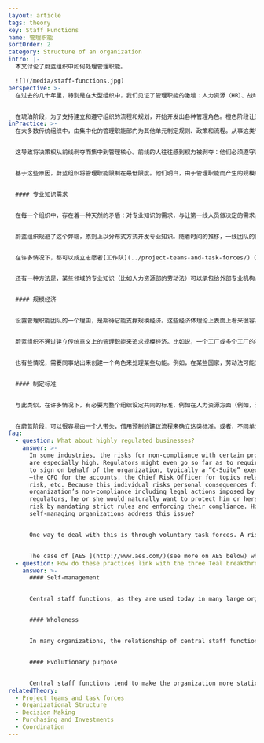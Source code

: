 ```yaml
---
layout: article
tags: theory
key: Staff Functions
name: 管理职能
sortOrder: 2
category: Structure of an organization
intro: |-
  本文讨论了蔚蓝组织中如何处理管理职能。

  ![](/media/staff-functions.jpg)
perspective: >-
  在过去的几十年里，特别是在大型组织中，我们见证了管理职能的激增：人力资源（HR）、战略规划、法律事务、财务、内部沟通、风险管理、内部审计、投资者关系、培训、公共事务、环境控制、工程服务、质量控制，知识管理等。


  在琥珀阶段，为了支持建立和遵守组织的流程和规划，开始开发出各种管理角色。橙色阶段让这些得到进一步扩大，促进了橙色范式所追求的效率，并满足这个阶段对专门知识和问责制的渴望。虽然在绿色组织中，开始出现用管理职能角色持一线的新理念（但嘲讽的是，这反而会导致负责人力资源管理成员的增加）。只有在蔚蓝下，管理职能增加的趋势才得以扭转。在蔚蓝组织中，尽可能由一线团队自己完成那些通常由管理职能担当的任务。那些传统管理职能类成员角色，通常不再有机会将脱离实际的规则或决定，强加给组织。
inPractice: >-
  在大多数传统组织中，由集中化的管理职能部门为其他单元制定规则、政策和流程。从事这类管理职能的人，往往是出于好意，自然倾向于通过设计规则和程序、积累专门知识、发现新问题来“增加价值”，以此证明自己的价值。


  这导致将决策权从前线剥夺而集中到管理核心。前线的人往往感到权力被剥夺：他们必须遵守那些通常只在原则上有意义的纸上谈兵的规则，这些一般不能适应实践中实际面临的复杂具体情况。


  基于这些原因，蔚蓝组织将管理职能限制在最低限度。他们明白，由于管理职能而产生的规模经济和技能经济效益，往往被副作用的不经济动机所抵消。因此，在蔚蓝组织中，很少有人从事专门的管理职能。即使存在少数必要的职能人员，也都没有决策权。他们的功能是提供一些指南但无权将某个规则或决策强加给组织。^\[Laloux, Frederic (2014-02-09). Reinventing Organizations: A Guide to Creating Organizations Inspired by the Next Stage of Human Consciousness (Kindle Locations 1630-1636). Nelson Parker. Kindle Edition.]


  #### 专业知识需求


  在每一个组织中，存在着一种天然的矛盾：对专业知识的需求，与让第一线人员做决定的需求。当需要专业知识时，大多数组织的第一反应就是建立一个中心专家库。当然，其风险在于随着时间的推移，组织内会出现两个族群：一群是有声望的（通常是高薪的）中央专家组，另一群是在实地完成业务工作但没有权力的人。


  蔚蓝组织规避了这个弊端，原则上以分布式方式开发专业知识。随着时间的推移，一线团队的同事能积累很多专业知识。一个机器操作员可能知道某种润滑剂的使用，一个家庭护理护士对某种神秘的医疗状况了如指掌，或者一个工程师知道如何创建一个复杂的金融工具来计算新机器的投资回报。蔚蓝组织致力于帮助团队成员自愿找到某个自己认可的，具有正确专业知识的同事去寻求知识，代之以强硬的为这些专家任命权威性职能角色来强加指导。这样一来，同事能更愿意并积极的向他们寻求建议和专业知识，极大地激发了人们的积极性。已经开发出很多能支持这类信息共享的特殊系统，例如内部社交网络和知识平台。


  在许多情况下，都可以成立志愿者[工作队](../project-teams-and-task-forces/)（通过中央知识库、培训等）编纂和传播特定领域的知识。


  还有一种方法是，某些领域的专业知识（比如人力资源部的劳动法）可以承包给外部专业机构。当一线团队成员需要时，可以利用自由职业者或顾问的咨询，而不是雇佣专家担任固定经费支撑的非生产系职能角色。


  #### 规模经济


  设置管理职能团队的一个理由，是期待它能支撑规模经济。这些经济体理论上表面上看来很容易预估，这也是将某些职能集中化成管理职能的理由。然而，这些做法其实忽略了其他实际成本，比如因此降低了基层成员的自主性和动力，或与一线现实情况脱节而带来的负面效果。


  蔚蓝组织不通过建立传统意义上的管理职能来追求规模经济。比如说，一个工厂或多个工厂的不同团队都购买某种材料，将他们的采购集中起来很有意义。其中一个团队可能会直接成为该产品的首席采购员（比如通过定期向其他团队索要订单）。通过这种方式，不同的团队以分散的方式为其他团队牵引某些工作。


  也有些情况，需要同事站出来创建一个角色来处理某些功能。例如，在某些国家，劳动法可能意味着大量管理工资单的行政工作。团队可以决定将这项工作委托给自主创建的某个中心职能角色。然而，在蔚蓝组织中，中心角色只是代表团队工作，无权强制实施自上而下的决策。前线小组可以自由地决定不使用某个中央支撑人员的服务。


  #### 制定标准


  与此类似，在许多情况下，有必要为整个组织设定共同的标准，例如在人力资源方面（例如，让我们确保每个人都获得相同的经验，无论他们在哪个基层团队工作）、市场营销（例如，让我们使用通用的模板和设计元素）、财务（例如，让数字具有可比性）、信息化等。相比之下，在传统组织中，规则、政策和程序是由中心职能部门制定的，他们还负责强制检查合规性。


  在蔚蓝阶段，可以很容易由一个人带头，借用预制的建议流程来确立这类标准。或者，不同单元内抽出一个相似角色的人（比如负责新同事入职的角色）联合创建一个志愿工作组，共同制定标准和指导方针。AES是一家大型能源供应商，这个组织在按照自我管理的原则运作时，选择遵循80/20的规则：所有的同事都要抽出20%精力在一个志愿小组（或临时项目小组）工作，而将80%的时间用在本职角色上。
faq:
  - question: What about highly regulated businesses?
    answer: >-
      In some industries, the risks for non-compliance with certain procedures
      are especially high. Regulators might even go so far as to require someone
      to sign on behalf of the organization, typically a “C-Suite” executive
      ―the CFO for the accounts, the Chief Risk Officer for topics related to
      risk, etc. Because this individual risks personal consequences for the
      organization’s non-compliance including legal actions imposed by outside
      regulators, he or she would naturally want to protect him or herself from
      risk by mandating strict rules and enforcing their compliance. How can
      self-managing organizations address this issue?


      One way to deal with this is through voluntary task forces. A risk task force for instance, composed of people with roles related to risk in their respective units, could commonly decide on standards and policies to ensure risks are mitigated in ways that align with the regulator's request. In terms of who then signs on behalf of the organization (or interfaces with the regulator), members of the task force might take turns with each member taking on that responsibility for a one-year period. The task force can also decide to organize cross-audits where a member of one unit audits another unit. Organizations like AES who have used this method report that there is more, not less, control. Voluntary task forces know much better than a central staff function far away in headquarters where the risks are, what guidelines are appropriate, where and what to look for in cross-audits. And voluntary task forces breed a sense of solidarity and responsibility. If one unit fails, it will be "one of us" who has to bear the brunt of repercussions from the regulator. Compare this to traditional staff roles, where the Head of Risk in headquarters edicts rules that are often hard to apply on the ground, enticing people to find workarounds.


      The case of [AES ](http://www.aes.com/)(see more on AES below) which has operated in the highly regulated electricity generation and distribution markets, gives at least an indication that the existence of strong regulation can be dealt with by self-managing structures.
  - question: How do these practices link with the three Teal breakthroughs?
    answer: >-
      #### Self-management


      Central staff functions, as they are used today in many large organizations, concentrate power away from their operational colleagues. Eliminating or drastically reducing the influence of centralized staff returns autonomy to the rest of the organization and is a key element of the Teal breakthrough of self-management.


      #### Wholeness


      In many organizations, the relationship of central staff functions with people in operating units is based on mistrust: without staff policing them, operations cannot be relied on to act in ways that benefit the organization as a whole. With Teal, people are trusted to take into account the needs of the whole organization and are freed to pursue their passions and interests.


      #### Evolutionary purpose


      Central staff functions tend to make the organization more static and prevent innovations from happening freely at the margins, thereby slowing down the unfolding of the organization's purpose. Dealing in decentralized ways with the need for expertise, economies of scale and joint standards increases an organization's agility, and thereby its potential to pursue its evolutionary purpose.
relatedTheory:
  - Project teams and task forces
  - Organizational Structure
  - Decision Making
  - Purchasing and Investments
  - Coordination
---
```


